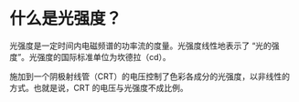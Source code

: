 # 什么是光强度？

光强度是一定时间内电磁频谱的功率流的度量。光强度线性地表示了 “光的强度”。光强度的国际标准单位为坎德拉（cd）。

施加到一个阴极射线管（CRT）的电压控制了色彩各成分的光强度，以非线性的方式。也就是说，CRT 的电压与光强度不成比例。
